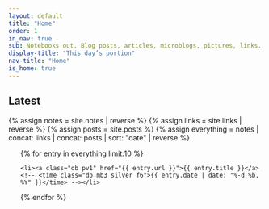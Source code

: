 ```yaml
---
layout: default
title: "Home"
order: 1
in_nav: true
sub: Notebooks out. Blog posts, articles, microblogs, pictures, links.
display-title: "This day’s portion"
nav-title: "Home"
is_home: true
---
```


## Latest

{% assign notes = site.notes | reverse %}
{% assign links = site.links | reverse %}
{% assign posts = site.posts %}
{% assign everything = notes | concat: links | concat: posts | sort: "date" | reverse %}

<ul class="list mb0 pa0">

{% for entry in everything limit:10 %}

    <li><a class="db pv1" href="{{ entry.url }}">{{ entry.title }}</a><!-- <time class="db mb3 silver f6">{{ entry.date | date: "%-d %b, %Y" }}</time> --></li>

{% endfor %}

</ul>

